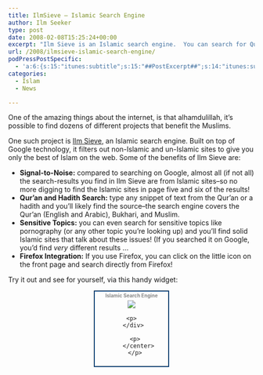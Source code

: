 ```yaml
---
title: IlmSieve – Islamic Search Engine
author: Ilm Seeker
type: post
date: 2008-02-08T15:25:24+00:00
excerpt: "Ilm Sieve is an Islamic search engine.  You can search for Qur'an, hadith, and even sensitive topics like pornography and get solid Islamic sites.  You can even search directly through Firefox!"
url: /2008/ilmsieve-islamic-search-engine/
podPressPostSpecific:
  - 'a:6:{s:15:"itunes:subtitle";s:15:"##PostExcerpt##";s:14:"itunes:summary";s:15:"##PostExcerpt##";s:15:"itunes:keywords";s:17:"##WordPressCats##";s:13:"itunes:author";s:10:"##Global##";s:15:"itunes:explicit";s:2:"No";s:12:"itunes:block";s:2:"No";}'
categories:
  - Islam
  - News

---
```

One of the amazing things about the internet, is that alhamdulillah, it&#8217;s possible to find dozens of different projects that benefit the Muslims.

One such project is [Ilm Sieve][1], an Islamic search engine. Built on top of Google technology, it filters out non-Islamic and un-Islamic sites to give you only the best of Islam on the web. Some of the benefits of Ilm Sieve are:

  * **Signal-to-Noise:** compared to searching on Google, almost all (if not all) the search-results you find in Ilm Sieve are from Islamic sites&#8211;so no more digging to find the Islamic sites in page five and six of the results!
  * **Qur&#8217;an and Hadith Search:** type any snippet of text from the Qur&#8217;an or a hadith and you&#8217;ll likely find the source&#8211;the search engine covers the Qur&#8217;an (English and Arabic), Bukhari, and Muslim.
  * **Sensitive Topics:** you can even search for sensitive topics like pornography (or any other topic you&#8217;re looking up) and you&#8217;ll find solid Islamic sites that talk about these issues! (If you searched it on Google, you&#8217;d find _very_ different results &#8230;
  * **Firefox Integration:** If you use Firefox, you can click on the little icon on the front page and search directly from Firefox!

Try it out and see for yourself, via this handy widget:

<center>
  </p> 
  
  <div style="text-align: center; border: 2px groove #115599; width: 150px; padding-top: 2px; padding-bottom: 6px;">
    <span style="font-weight: bold; color: #888; font-size: 10px;">Islamic Search Engine</span><br /> <img src="logo-cropped.png" style="padding-top: 4px;" /></p> 
    
    <p>
      </div> 
      
      <p>
        </center>
      </p>

 [1]: http://www.ilmsieve.com